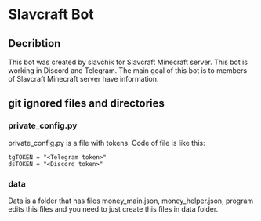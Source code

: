 # Slavcraft Bot

## Decribtion

This bot was created by slavchik for Slavcraft Minecraft server. This bot is working in Discord and Telegram. The main goal of this bot is to members of Slavcraft Minecraft server have information.

## git ignored files and directories

### private_config.py

private_config.py is a file with tokens. Code of file is like this:
```
tgTOKEN = "<Telegram token>"
dsTOKEN = "<Discord token>"
```
### data

Data is a folder that has files money_main.json, money_helper.json, program edits this files and you need to just create this files in data folder.
